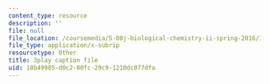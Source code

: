 ```yaml
---
content_type: resource
description: ''
file: null
file_location: /coursemedia/5-08j-biological-chemistry-ii-spring-2016/18b49985d0c200fc29c91210dc077dfa_9zqKwTpT0eA.srt
file_type: application/x-subrip
resourcetype: Other
title: 3play caption file
uid: 18b49985-d0c2-00fc-29c9-1210dc077dfa
---
```

